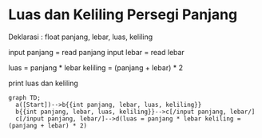 # Luas dan Keliling Persegi Panjang #

Deklarasi : float panjang, lebar, luas, keliling 

input panjang = read panjang
input lebar = read lebar

luas = panjang * lebar 
keliling = (panjang + lebar) * 2

print luas dan keliling

```mermaid
graph TD;
  a([Start])-->b{{int panjang, lebar, luas, keliling}}
  b{{int panjang, lebar, luas, keliling}}-->c[/input panjang, lebar/]
  c[/input panjang, lebar/]-->d(luas = panjang * lebar keliling = (panjang + lebar) * 2)

```
